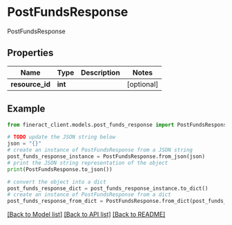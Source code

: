 # PostFundsResponse

PostFundsResponse

## Properties

Name | Type | Description | Notes
------------ | ------------- | ------------- | -------------
**resource_id** | **int** |  | [optional] 

## Example

```python
from fineract_client.models.post_funds_response import PostFundsResponse

# TODO update the JSON string below
json = "{}"
# create an instance of PostFundsResponse from a JSON string
post_funds_response_instance = PostFundsResponse.from_json(json)
# print the JSON string representation of the object
print(PostFundsResponse.to_json())

# convert the object into a dict
post_funds_response_dict = post_funds_response_instance.to_dict()
# create an instance of PostFundsResponse from a dict
post_funds_response_from_dict = PostFundsResponse.from_dict(post_funds_response_dict)
```
[[Back to Model list]](../README.md#documentation-for-models) [[Back to API list]](../README.md#documentation-for-api-endpoints) [[Back to README]](../README.md)


